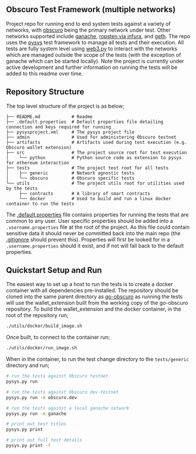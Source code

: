 Obscuro Test Framework (multiple networks)
------------------------------------------
Project repo for running end to end system tests against a variety of networks, with [obscuro](https://obscu.ro/) being 
the primary network under test. Other networks supported include [ganache](https://trufflesuite.com/ganache/), 
[ropsten via infura](https://infura.io/), and [geth](https://geth.ethereum.org/docs/getting-started). The repo uses the 
[pysys](https://pysys-test.github.io/pysys-test/) test framework to manage all tests and their execution. All tests are 
fully system level using [web3.py](https://web3py.readthedocs.io/en/stable/) to interact with the networks which are 
managed outside the scope of the tests (with the exception of ganache which can be started locally). Note the project is 
currently under active development and further information on running the tests will be added to this readme over time. 


Repository Structure
--------------------
The top level structure of the project is as below;

```
├── README.md            # Readme 
├── .default.properties  # Default properties file detailing connection and keys required for running 
├── pysysproject.xml     # The pysys project file
├── admin                # Used for administering Obscuro testnet 
├── artifacts            # Artifacts used during test execution (e.g. Obscuro wallet extension)
├── src                  # The project source root for test execution 
│    └── python          # Python source code as extension to pysys for ethereum interaction
├── tests                # The project test root for all tests 
│    ├── generic         # Network agnostic tests 
│    └── obscuro         # Obscuro specific tests 
└── utils                # The project utils root for utilities used by the tests
     ├── contracts       # A library of smart contracts 
     └── docker          # Used to build and run a linux docker container to run the tests 
```

The [.default.properties](./.default.properties) file contains properties for running the tests that are common to any 
user. User specific properties should be added into a `.username.properties` file at the root of the project. As this 
file could contain sensitive data it should never be committed back into the main repo (the [.gitignore](./.gitignore) 
should prevent this). Properties will first be looked for in a `.username.properties` should it exist, and if not will 
fall back to the default properties. 


Quickstart Setup and Run
------------------------
The easiest way to set up a host to run the tests is to create a docker container with all dependencies pre-installed. 
The repository should be cloned into the same parent directory as [go-obscuro](https://github.com/obscuronet/go-obscuro)
as running the tests will use the wallet_extension built from the working copy of the go-obscuro repository. To build 
the wallet_extension and the docker container, in the root of the repository run;

```bash
./utils/docker/build_image.sh
```

Once built, to connect to the container run;

```bash
./utils/docker/run_image.sh
```

When in the container, to run the test change directory to the `tests/generic` directory and run;

```bash
# run the tests against Obscuro testnet
pysys.py run 

# run the tests against Obscuro dev-testnet
pysys.py run -m obscuro.dev 

# run the tests against a local ganache network 
pysys.py run -m ganache

# print out test titles
pysys.py print 

# print out full test details
pysys.py print -f
```












